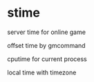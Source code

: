 stime
=====

server time for online game

offset time by gmcommand

cputime for current process

local time with timezone
